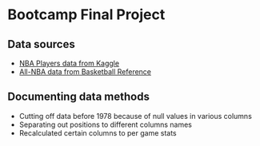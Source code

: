 # Bootcamp Final Project


## Data sources

- [NBA Players data from Kaggle](https://www.kaggle.com/drgilermo/nba-players-stats)
- [All-NBA data from Basketball Reference](https://www.basketball-reference.com/awards/all_league.html)


## Documenting data methods

- Cutting off data before 1978 because of null values in various columns
- Separating out positions to different columns names
- Recalculated certain columns to per game stats
